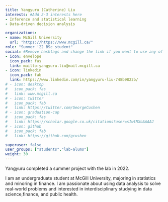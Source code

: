 ```yaml
---
title: Yangyuru (Catherine) Liu
interests: #Add 2-3 interests here
- Inference and statistical learning
- Data-driven decision analysis

organizations:
- name: McGill University
  url: "https://https://www.mcgill.ca/"
role: "Summer '22 BSc student"
social: #Remove hashtags and change the link if you want to use any of these
- icon: envelope
  icon_pack: fas
  link: mailto:yangyuru.liu@mail.mcgill.ca
- icon: linkedin
  icon_pack: fab
  link: https://www.linkedin.com/in/yangyuru-liu-748b9822b/
# - icon: desktop
#   icon_pack: fas
#   link: www.mcgill.ca
# - icon: twitter
#   icon_pack: fab
#   link: https://twitter.com/GeorgeCushen
# - icon: graduation-cap
#   icon_pack: fas
#   link: https://scholar.google.co.uk/citations?user=sIwtMXoAAAAJ
# - icon: github
#   icon_pack: fab
#   link: https://github.com/gcushen

superuser: false
user_groups: ["students","lab-alums"]
weight: 30
---
```


Yangyuru completed a summer project with the lab in 2022.

I am an undergraduate student at McGill University, majoring in statistics and minoring in finance. I am passionate about using data analysis to solve real-world problems and interested in interdisciplinary studying in data science,finance, and public health.